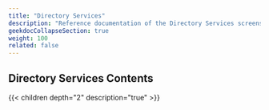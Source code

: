 ```yaml
---
title: "Directory Services"
description: "Reference documentation of the Directory Services screens."
geekdocCollapseSection: true
weight: 100
related: false
---
```


<div class="noprint">

## Directory Services Contents

{{< children depth="2" description="true" >}}

</div>
